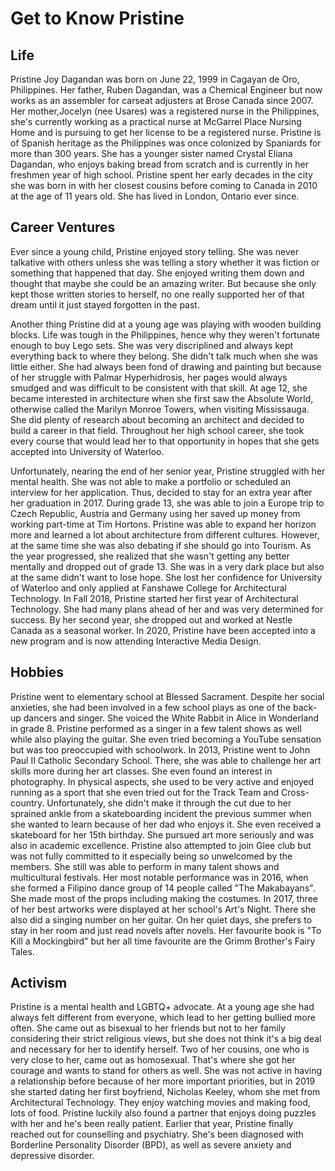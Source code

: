
# Get to Know Pristine


## Life
Pristine Joy Dagandan was born on June 22, 1999 in Cagayan de Oro, Philippines. Her father, Ruben Dagandan, was a Chemical Engineer but now works as an assembler for carseat adjusters at Brose Canada since 2007. Her mother,Jocelyn (nee Usares) was a registered nurse in the Philippines, she's currently working as a practical nurse at McGarrel Place Nursing Home and is pursuing to get her license to be a registered nurse. Pristine is of Spanish heritage as the Philippines was once colonized by Spaniards for more than 300 years. She has a younger sister named Crystal Eliana Dagandan, who enjoys baking bread from scratch and is currently in her freshmen year of high school. Pristine spent her early decades in the city she was born in with her closest cousins before coming to Canada in 2010 at the age of 11 years old. She has lived in London, Ontario ever since. 


## Career Ventures
Ever since a young child, Pristine enjoyed story telling. She was never talkative with others unless she was telling a story whether it was fiction or something that happened that day. She enjoyed writing them down and thought that maybe she could be an amazing writer. But because she only kept those written stories to herself, no one really supported her of that dream until it just stayed forgotten in the past.

Another thing Pristine did at a young age was playing with wooden building blocks. Life was tough in the Philippines, hence why they weren't fortunate enough to buy Lego sets. She was very discriplined and always kept everything back to where they belong. She didn't talk much when she was little either. She had always been fond of drawing and painting but because of her struggle with Palmar Hyperhidrosis, her pages would always smudged and was difficult to be consistent with that skill. At age 12, she became interested in architecture when she first saw the Absolute World, otherwise called the Marilyn Monroe Towers, when visiting Mississauga. She did plenty of research about becoming an architect and decided to build a career in that field. Throughout her high school career, she took every course that would lead her to that opportunity in hopes that she gets accepted into University of Waterloo.

Unfortunately, nearing the end of her senior year, Pristine struggled with her mental health. She was not able to make a portfolio or scheduled an interview for her application. Thus, decided to stay for an extra year after her graduation in 2017. During grade 13, she was able to join a Europe trip to Czech Republic, Austria and Germany using her saved up money from working part-time at Tim Hortons. Pristine was able to expand her horizon more and learned a lot about architecture from different cultures. However, at the same time she was also debating if she should go into Tourism. As the year progressed, she realized that she wasn't getting any better mentally and dropped out of grade 13. She was in a very dark place but also at the same didn't want to lose hope. She lost her confidence for University of Waterloo and only applied at Fanshawe College for Architectural Technology. In Fall 2018, Pristine started her first year of Architectural Technology. She had many plans ahead of her and was very determined for success. By her second year, she dropped out and worked at Nestle Canada as a seasonal worker. In 2020, Pristine have been accepted into a new program and is now attending Interactive Media Design.

## Hobbies
Pristine went to elementary school at Blessed Sacrament. Despite her social anxieties, she had been involved in a few school plays as one of the back-up dancers and singer. She voiced the White Rabbit in Alice in Wonderland in grade 8. Pristine performed as a singer in a few talent shows as well while also playing the guitar. She even tried becoming a YouTube sensation but was too preoccupied with schoolwork. In 2013, Pristine went to John Paul II Catholic Secondary School. There, she was able to challenge her art skills more during her art classes. She even found an interest in photography. In physical aspects, she used to be very active and enjoyed running as a sport that she even tried out for the Track Team and Cross-country. Unfortunately, she didn't make it through the cut due to her sprained ankle from a skateboarding incident the previous summer when she wanted to learn because of her dad who enjoys it. She even received a skateboard for her 15th birthday. She pursued art more seriously and was also in academic excellence. Pristine also attempted to join Glee club but was not fully committed to it especially being so unwelcomed by the members. She still was able to perform in many talent shows and multicultural festivals. Her most notable performance was in 2016, when she formed a Filipino dance group of 14 people called "The Makabayans". She made most of the props including making the costumes. In 2017, three of her best artworks were displayed at her school's Art's Night. There she also did a singing number on her guitar. On her quiet days, she prefers to stay in her room and just read novels after novels. Her favourite book is "To Kill a Mockingbird" but her all time favourite are the Grimm Brother's Fairy Tales. 

## Activism
Pristine is a mental health and LGBTQ+ advocate. At a young age she had always felt different from everyone, which lead to her getting bullied more often. She came out as bisexual to her friends but not to her family considering their strict religious views, but she does not think it's a big deal and necessary for her to identify herself. Two of her cousins, one who is very close to her, came out as homosexual. That's where she got her courage and wants to stand for others as well. She was not active in having a relationship before because of her more important priorities, but in 2019 she started dating her first boyfriend, Nicholas Keeley, whom she met from Architectural Technology. They enjoy watching movies and making food, lots of food. Pristine luckily also found a partner that enjoys doing puzzles with her and he's been really patient. Earlier that year, Pristine finally reached out for counselling and psychiatry. She's been diagnosed with Borderline Personality Disorder (BPD), as well as severe anxiety and depressive disorder. 

